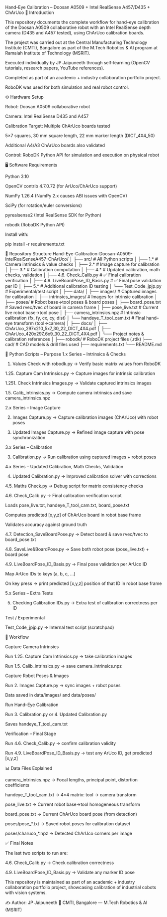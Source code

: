 Hand-Eye Calibration – Doosan A0509 + Intel RealSense A457/D435 + ChArUco
📌 Introduction

This repository documents the complete workflow for hand–eye calibration of the Doosan A0509 collaborative robot with an Intel RealSense depth camera (D435 and A457 tested), using ChArUco calibration boards.

The project was carried out at the Central Manufacturing Technology Institute (CMTI), Bangalore as part of the M.Tech Robotics & AI program at Ramaiah Institute of Technology (MSRIT).

Executed individually by JP Jaipuneeth through self-learning (OpenCV tutorials, research papers, YouTube references).

Completed as part of an academic + industry collaboration portfolio project.

RoboDK was used for both simulation and real robot control.

⚙️ Hardware Setup

Robot: Doosan A0509 collaborative robot

Camera: Intel RealSense D435 and A457

Calibration Target: Multiple ChArUco boards tested

5×7 squares, 30 mm square length, 22 mm marker length (DICT_4X4_50)

Additional A4/A3 ChArUco boards also validated

Control: RoboDK Python API for simulation and execution on physical robot

🖥️ Software Requirements

Python 3.10

OpenCV contrib 4.7.0.72 (for ArUco/ChArUco support)

NumPy 1.26.4 (NumPy 2.x causes ABI issues with OpenCV)

SciPy (for rotation/euler conversions)

pyrealsense2 (Intel RealSense SDK for Python)

robodk (RoboDK Python API)

Install with:

pip install -r requirements.txt

📂 Repository Structure
Hand-Eye-Calibration-Doosan-A0509-IntelRealSenseA457-ChArUco/
│
├── src/                # All Python scripts
│   ├── 1.*             # Camera intrinsics & value checks
│   ├── 2.*             # Image capture for calibration
│   ├── 3.*             # Calibration computation
│   ├── 4.*             # Updated calibration, math checks, validation
│   ├── 4.6. Check_Calib.py        # ✅ Final calibration verification
│   ├── 4.9. LiveBoardPose_ID_Basis.py  # ✅ Final pose validation per ID
│   ├── 5.*             # Additional calibration ID testing
│   └── Test_Code_jpjp.py          # Experimental/test script
│
├── data/
│   ├── images/                   # Captured images for calibration
│   ├── intrinsics_images/        # Images for intrinsic calibration
│   ├── poses/                    # Robot base→tool poses & board poses
│   ├── board_pose.txt            # Saved rvec/tvec of board in camera frame
│   ├── pose_live.txt             # Current live robot base→tool pose
│   ├── camera_intrinsics.npz     # Intrinsic calibration (fx, fy, cx, cy, dist)
│   └── handeye_T_tool_cam.txt    # Final hand–eye transform (tool→camera)
│
├── docs/
│   ├── ChArUco_297x210_5x7_30_22_DICT_4X4.pdf
│   ├── ChArUco_420x297_6x9_30_22_DICT_4X4.pdf
│   └── Project notes & calibration references
│
├── robodk/              # RoboDK project files (.rdk)
├── cad/                 # CAD models & drill files used
├── requirements.txt
└── README.md

📜 Python Scripts – Purpose
1.x Series – Intrinsics & Checks

1. Values Check with robodk.py → Verify basic matrix values from RoboDK

1.25. Capture Cam Intrinsics.py → Capture images for intrinsic calibration

1.251. Check Intrinsics Images.py → Validate captured intrinsics images

1.5. Calib_intrinsics.py → Compute camera intrinsics and save camera_intrinsics.npz

2.x Series – Image Capture

2. Images Capture.py → Capture calibration images (ChArUco) with robot poses

2. Updated Images Capture.py → Refined image capture with pose synchronization

3.x Series – Calibration

3. Calibration.py → Run calibration using captured images + robot poses

4.x Series – Updated Calibration, Math Checks, Validation

4. Updated Calibration.py → Improved calibration solver with corrections

4.5. Maths Check.py → Debug script for matrix consistency checks

4.6. Check_Calib.py → Final calibration verification script

Loads pose_live.txt, handeye_T_tool_cam.txt, board_pose.txt

Computes predicted [x,y,z] of ChArUco board in robot base frame

Validates accuracy against ground truth

4.7. Detection_SaveBoardPose.py → Detect board & save rvec/tvec to board_pose.txt

4.8. SaveLive&BoardPose.py → Save both robot pose (pose_live.txt) + board pose

4.9. LiveBoardPose_ID_Basis.py → Final pose validation per ArUco ID

Map ArUco IDs to keys (a, b, c, …)

On key press → print predicted [x,y,z] position of that ID in robot base frame

5.x Series – Extra Tests

5. Checking Calibration IDs.py → Extra test of calibration correctness per ID

Test / Experimental

Test_Code_jpjp.py → Internal test script (scratchpad)

🚀 Workflow

Capture Camera Intrinsics

Run 1.25. Capture Cam Intrinsics.py → take calibration images

Run 1.5. Calib_intrinsics.py → save camera_intrinsics.npz

Capture Robot Poses & Images

Run 2. Images Capture.py → sync images + robot poses

Data saved in data/images/ and data/poses/

Run Hand–Eye Calibration

Run 3. Calibration.py or 4. Updated Calibration.py

Saves handeye_T_tool_cam.txt

Verification – Final Stage

Run 4.6. Check_Calib.py → confirm calibration validity

Run 4.9. LiveBoardPose_ID_Basis.py → test any ArUco ID, get predicted [x,y,z]

📊 Data Files Explained

camera_intrinsics.npz → Focal lengths, principal point, distortion coefficients

handeye_T_tool_cam.txt → 4×4 matrix: tool → camera transform

pose_live.txt → Current robot base→tool homogeneous transform

board_pose.txt → Current ChArUco board pose (from detection)

poses/pose_*.txt → Saved robot poses for calibration dataset

poses/charuco_*.npz → Detected ChArUco corners per image

✅ Final Notes

The last two scripts to run are:

4.6. Check_Calib.py → Check calibration correctness

4.9. LiveBoardPose_ID_Basis.py → Validate any marker ID pose

This repository is maintained as part of an academic + industry collaboration portfolio project, showcasing calibration of industrial cobots with vision systems.

✍️ Author: JP Jaipuneeth
📍 CMTI, Bangalore — M.Tech Robotics & AI (MSRIT)